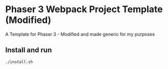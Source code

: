 # Phaser 3 Webpack Project Template (Modified)

A Template for Phaser 3 - Modified and made generic for my purposes



## Install and run

`./install.sh`


